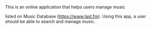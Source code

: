 This is an online application that helps users manage music

listed on Music Database (https://www.last.fm).
Using this app, a user should be able to search and
manage music.